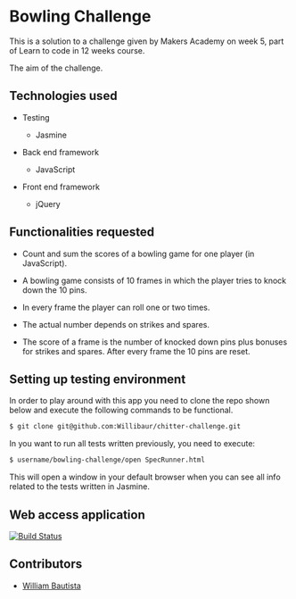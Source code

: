 Bowling Challenge
=================

This is a solution to a challenge given by Makers Academy on week 5, part of Learn
to code in 12 weeks course.

The aim of the challenge.


Technologies used
-----------------

  * Testing
    * Jasmine

  * Back end framework
    * JavaScript

  * Front end framework
    * jQuery


Functionalities requested
-------------------------

- Count and sum the scores of a bowling game for one player (in JavaScript).

- A bowling game consists of 10 frames in which the player tries to knock down the
10 pins.

- In every frame the player can roll one or two times.

- The actual number depends on strikes and spares.

- The score of a frame is the number of knocked down pins plus bonuses for
strikes and spares. After every frame the 10 pins are reset.


Setting up testing environment
------------------------------

In order to play around with this app you need to clone the repo shown below and
execute the following commands to be functional.

```sh
$ git clone git@github.com:Willibaur/chitter-challenge.git
```

In you want to run all tests written previously, you need to execute:

```sh
$ username/bowling-challenge/open SpecRunner.html
```

This will open a window in your default browser when you can see all info related
to the tests written in Jasmine.

Web access application
-----------------------

[![Build Status](https://travis-ci.org/makersacademy/bowling-challenge.svg?branch=master)](https://travis-ci.org/makersacademy/bowling-challenge)

Contributors
------------

* [William Bautista](https://github.com/Willibaur)
